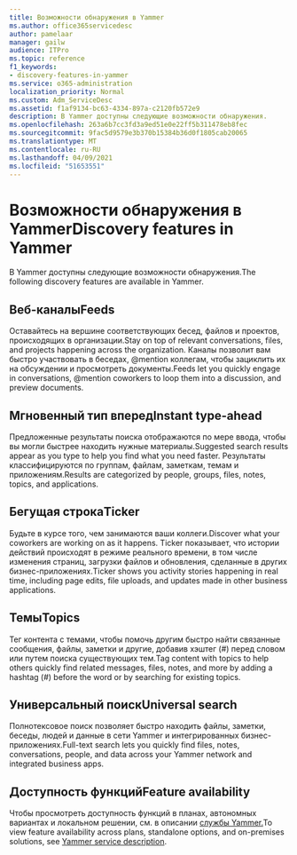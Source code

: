 ```yaml
---
title: Возможности обнаружения в Yammer
ms.author: office365servicedesc
author: pamelaar
manager: gailw
audience: ITPro
ms.topic: reference
f1_keywords:
- discovery-features-in-yammer
ms.service: o365-administration
localization_priority: Normal
ms.custom: Adm_ServiceDesc
ms.assetid: f1af9134-bc63-4334-897a-c2120fb572e9
description: В Yammer доступны следующие возможности обнаружения.
ms.openlocfilehash: 263a6b7cc3fd3a9ed51e0e22ff5b311478eb8fec
ms.sourcegitcommit: 9fac5d9579e3b370b15384b36d0f1805cab20065
ms.translationtype: MT
ms.contentlocale: ru-RU
ms.lasthandoff: 04/09/2021
ms.locfileid: "51653551"
---
```

# <a name="discovery-features-in-yammer"></a><span data-ttu-id="3dcf6-103">Возможности обнаружения в Yammer</span><span class="sxs-lookup"><span data-stu-id="3dcf6-103">Discovery features in Yammer</span></span>

<span data-ttu-id="3dcf6-104">В Yammer доступны следующие возможности обнаружения.</span><span class="sxs-lookup"><span data-stu-id="3dcf6-104">The following discovery features are available in Yammer.</span></span>
  
## <a name="feeds"></a><span data-ttu-id="3dcf6-105">Веб-каналы</span><span class="sxs-lookup"><span data-stu-id="3dcf6-105">Feeds</span></span>

<span data-ttu-id="3dcf6-106">Оставайтесь на вершине соответствующих бесед, файлов и проектов, происходящих в организации.</span><span class="sxs-lookup"><span data-stu-id="3dcf6-106">Stay on top of relevant conversations, files, and projects happening across the organization.</span></span> <span data-ttu-id="3dcf6-107">Каналы позволит вам быстро участвовать в беседах, @mention коллегам, чтобы зациклить их на обсуждении и просмотреть документы.</span><span class="sxs-lookup"><span data-stu-id="3dcf6-107">Feeds let you quickly engage in conversations, @mention coworkers to loop them into a discussion, and preview documents.</span></span>

## <a name="instant-type-ahead"></a><span data-ttu-id="3dcf6-108">Мгновенный тип вперед</span><span class="sxs-lookup"><span data-stu-id="3dcf6-108">Instant type-ahead</span></span>

<span data-ttu-id="3dcf6-109">Предложенные результаты поиска отображаются по мере ввода, чтобы вы могли быстрее находить нужные материалы.</span><span class="sxs-lookup"><span data-stu-id="3dcf6-109">Suggested search results appear as you type to help you find what you need faster.</span></span> <span data-ttu-id="3dcf6-110">Результаты классифицируются по группам, файлам, заметкам, темам и приложениям.</span><span class="sxs-lookup"><span data-stu-id="3dcf6-110">Results are categorized by people, groups, files, notes, topics, and applications.</span></span>
    
## <a name="ticker"></a><span data-ttu-id="3dcf6-111">Бегущая строка</span><span class="sxs-lookup"><span data-stu-id="3dcf6-111">Ticker</span></span>

<span data-ttu-id="3dcf6-112">Будьте в курсе того, чем занимаются ваши коллеги.</span><span class="sxs-lookup"><span data-stu-id="3dcf6-112">Discover what your coworkers are working on as it happens.</span></span> <span data-ttu-id="3dcf6-113">Ticker показывает, что истории действий происходят в режиме реального времени, в том числе изменения страниц, загрузки файлов и обновления, сделанные в других бизнес-приложениях.</span><span class="sxs-lookup"><span data-stu-id="3dcf6-113">Ticker shows you activity stories happening in real time, including page edits, file uploads, and updates made in other business applications.</span></span>
  
## <a name="topics"></a><span data-ttu-id="3dcf6-114">Темы</span><span class="sxs-lookup"><span data-stu-id="3dcf6-114">Topics</span></span>

<span data-ttu-id="3dcf6-115">Тег контента с темами, чтобы помочь другим быстро найти связанные сообщения, файлы, заметки и другие, добавив хэштег (#) перед словом или путем поиска существующих тем.</span><span class="sxs-lookup"><span data-stu-id="3dcf6-115">Tag content with topics to help others quickly find related messages, files, notes, and more by adding a hashtag (#) before the word or by searching for existing topics.</span></span>
  
## <a name="universal-search"></a><span data-ttu-id="3dcf6-116">Универсальный поиск</span><span class="sxs-lookup"><span data-stu-id="3dcf6-116">Universal search</span></span>

<span data-ttu-id="3dcf6-117">Полнотексовое поиск позволяет быстро находить файлы, заметки, беседы, людей и данные в сети Yammer и интегрированных бизнес-приложениях.</span><span class="sxs-lookup"><span data-stu-id="3dcf6-117">Full-text search lets you quickly find files, notes, conversations, people, and data across your Yammer network and integrated business apps.</span></span>
  
## <a name="feature-availability"></a><span data-ttu-id="3dcf6-118">Доступность функций</span><span class="sxs-lookup"><span data-stu-id="3dcf6-118">Feature availability</span></span>

<span data-ttu-id="3dcf6-119">Чтобы просмотреть доступность функций в планах, автономных вариантах и локальном решении, см. в описании [службы Yammer.](yammer-service-description.md)</span><span class="sxs-lookup"><span data-stu-id="3dcf6-119">To view feature availability across plans, standalone options, and on-premises solutions, see [Yammer service description](yammer-service-description.md).</span></span>
  
  
